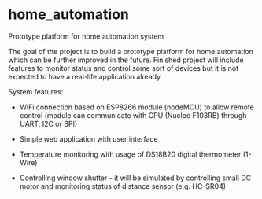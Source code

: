# home_automation
Prototype platform for home automation system

The goal of the project is to build a prototype platform for home automation which can be further improved in the future. Finished project will include features to monitor status and control some sort of devices but it is not expected to have a real-life application already.

System features:

- WiFi connection based on ESP8266 module (nodeMCU) to allow remote control (module can communicate with CPU (Nucleo F103RB) through UART, I2C or SPI)

- Simple web application with user interface

- Temperature monitoring with usage of DS18B20 digital thermometer (1-Wire)

- Controlling window shutter - it will be simulated by controlling small DC motor and monitoring status of distance sensor (e.g. HC-SR04)
